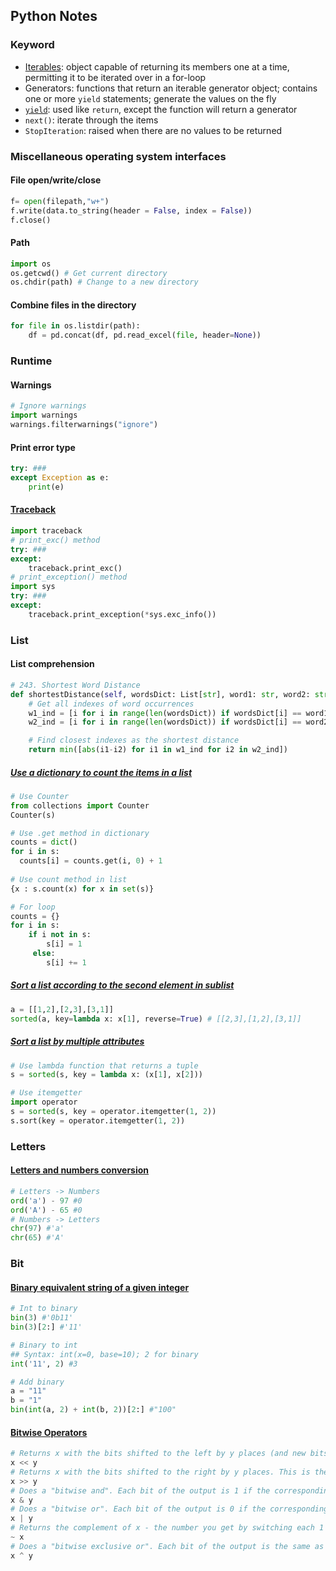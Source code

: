 ## Python Notes

### Keyword
* [Iterables](https://www.pythonlikeyoumeanit.com/Module2_EssentialsOfPython/Iterables.html): object capable of returning its members one at a time, permitting it to be iterated over in a for-loop
* Generators: functions that return an iterable generator object; contains one or more `yield` statements; generate the values on the fly
* [`yield`](https://stackoverflow.com/questions/231767/what-does-the-yield-keyword-do): used like `return`, except the function will return a generator
* `next()`: iterate through the items
* `StopIteration`: raised when there are no values to be returned 



###  Miscellaneous operating system interfaces

#### File open/write/close
```python
f= open(filepath,"w+")
f.write(data.to_string(header = False, index = False))
f.close() 
```

#### Path
```python
import os
os.getcwd() # Get current directory
os.chdir(path) # Change to a new directory
```

#### Combine files in the directory
```python
for file in os.listdir(path):
    df = pd.concat(df, pd.read_excel(file, header=None))
```

### Runtime
#### Warnings
```python
# Ignore warnings
import warnings
warnings.filterwarnings("ignore")
```
#### Print error type
```python
try: ###
except Exception as e: 
    print(e)
```

#### [Traceback](https://www.geeksforgeeks.org/python-traceback/)
```python
import traceback
# print_exc() method
try: ###
except:
    traceback.print_exc()
# print_exception() method
import sys
try: ###
except:
    traceback.print_exception(*sys.exc_info())
```


### List

#### List comprehension
```python
# 243. Shortest Word Distance
def shortestDistance(self, wordsDict: List[str], word1: str, word2: str) -> int:
    # Get all indexes of word occurrences
    w1_ind = [i for i in range(len(wordsDict)) if wordsDict[i] == word1] 
    w2_ind = [i for i in range(len(wordsDict)) if wordsDict[i] == word2]

    # Find closest indexes as the shortest distance
    return min([abs(i1-i2) for i1 in w1_ind for i2 in w2_ind])
```

##### [Use a dictionary to count the items in a list](https://stackoverflow.com/questions/3496518/using-a-dictionary-to-count-the-items-in-a-list)
```python
# Use Counter
from collections import Counter
Counter(s)

# Use .get method in dictionary
counts = dict()
for i in s:
  counts[i] = counts.get(i, 0) + 1
  
# Use count method in list
{x : s.count(x) for x in set(s)}

# For loop
counts = {}
for i in s:
    if i not in s:
        s[i] = 1
     else:
        s[i] += 1
```


##### [Sort a list according to the second element in sublist](https://www.geeksforgeeks.org/python-sort-list-according-second-element-sublist/)
```python
a = [[1,2],[2,3],[3,1]]
sorted(a, key=lambda x: x[1], reverse=True) # [[2,3],[1,2],[3,1]]
```

##### [Sort a list by multiple attributes](https://stackoverflow.com/questions/4233476/sort-a-list-by-multiple-attributes/4233482)
```python
# Use lambda function that returns a tuple
s = sorted(s, key = lambda x: (x[1], x[2]))

# Use itemgetter 
import operator
s = sorted(s, key = operator.itemgetter(1, 2))
s.sort(key = operator.itemgetter(1, 2))
```
### Letters
#### [Letters and numbers conversion](https://www.kite.com/python/answers/how-to-convert-letters-to-numbers-in-python)
```python
# Letters -> Numbers
ord('a') - 97 #0
ord('A') - 65 #0
# Numbers -> Letters
chr(97) #'a'
chr(65) #'A'
```


### Bit
#### [Binary equivalent string of a given integer](https://www.programiz.com/python-programming/methods/built-in/bin)
```python
# Int to binary
bin(3) #'0b11'
bin(3)[2:] #'11'

# Binary to int
## Syntax: int(x=0, base=10); 2 for binary
int('11', 2) #3

# Add binary
a = "11"
b = "1"
bin(int(a, 2) + int(b, 2))[2:] #"100"
```

#### [Bitwise Operators](https://wiki.python.org/moin/BitwiseOperators)
```python
# Returns x with the bits shifted to the left by y places (and new bits on the right-hand-side are zeros). This is the same as multiplying x by 2**y.
x << y
# Returns x with the bits shifted to the right by y places. This is the same as //'ing x by 2**y.
x >> y
# Does a "bitwise and". Each bit of the output is 1 if the corresponding bit of x AND of y is 1, otherwise it's 0.
x & y
# Does a "bitwise or". Each bit of the output is 0 if the corresponding bit of x AND of y is 0, otherwise it's 1.
x | y
# Returns the complement of x - the number you get by switching each 1 for a 0 and each 0 for a 1. This is the same as -x - 1.
~ x
# Does a "bitwise exclusive or". Each bit of the output is the same as the corresponding bit in x if that bit in y is 0, and it's the complement of the bit in x if that bit in y is 1.
x ^ y
```

